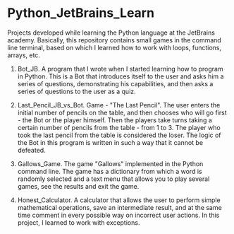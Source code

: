 # Python_JetBrains_Learn
Projects developed while learning the Python language at the JetBrains academy. Basically, this repository contains small games in the command line terminal, based on which I learned how to work with loops, functions, arrays, etc.

1. Bot_JB.
A program that I wrote when I started learning how to program in Python. This is a Bot that introduces itself to the user and asks him a series of questions, demonstrating his capabilities, and then asks a series of questions to the user as a quiz.
 
2. Last_Pencil_JB_vs_Bot. Game - "The Last Pencil". The user enters the initial number of pencils on the table, and then chooses who will go first - the Bot or the   player himself. Then the players take turns taking a certain number of pencils from the table - from 1 to 3. The player who took the last pencil from the table is considered the loser. The logic of the Bot in this program is written in such a way that it cannot be defeated. 

3. Gallows_Game. 
The game "Gallows" implemented in the Python command line. The game has a dictionary from which a word is randomly selected and a text menu that allows you to play several games, see the results and exit the game.

4. Honest_Calculator.
A calculator that allows the user to perform simple mathematical operations, save an intermediate result, and at the same time comment in every possible way on incorrect user actions. In this project, I learned to work with exceptions.
